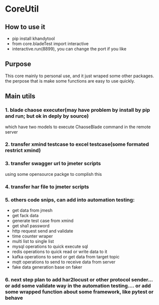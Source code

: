 # CoreUtil
## How to use it

- pip install khandytool
- from core.bladeTest import interactive
- interactive.run(8899), you can change the port if you like

## Purpose 
This core mainly to personal use, and it just wraped some other packages. the perpose that is make some functions are easy to use quickly.
## Main utils
### 1. blade chaose executer(may have problem by install by pip and run; but ok in deply by source)
which have two models to execute ChaoseBlade command in the remote server
### 2. transfer xmind testcase to excel testcase(some formated restrict xmind)
### 3. transfer swagger url to jmeter scripts
using some opensource packge to complish this
### 4. transfer har file to jmeter scripts
### 5. others code snips, can add into automation testing:
- get data from jmesh
- get fack data
- generate test case from xmind
- get sha1 password
- http request send and validate
- time counter wraper
- multi list to single list
- mysql operations to quick execute sql 
- redis operations to quick read or write data to it
- kafka operations to send or get data from target topic
- mqtt operations to send to receive data from server
- fake data generation base on faker
  
### 6. next step plan to add har2locust or other protocol sender... or add some validate way in the automation testing.... or add some wrapped function about some framework, like pytest or behave
